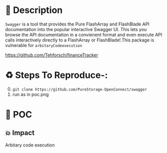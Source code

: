 # :book: Description

`Swagger` is a tool that provides the Pure FlashArray and FlashBlade API documentation into the popular interactive Swagger UI. This lets you browse the API documentation in a convienent format and even execute API calls interactively directly to a FlashArray or FlashBlade!.This package is vulnerable for `arbitaryCodeexecution`

https://github.com/Tehforsch/financeTracker

# :recycle:  Steps To Reproduce-:  
  0) `git clone https://github.com/PureStorage-OpenConnect/swagger`
  1) run as in poc.png

# :telescope: POC


## 💥 Impact
Arbitary code execution
